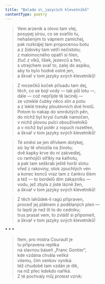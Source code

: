 ```yaml
---
title: "Balada o\_jazycích klevetníků"
contentType: poetry
---
```


<section>

> Vem arzenik a olovo tam vlej,  
> posypej sírou, co se svařilo tu,  
> nehašeným to vápnem zamíchej,  
> pak rozkrájej tam propocenou botu  
> a z židovky tam vetři nečistotu;  
> z malomocného opatři si hlen,  
> žluč z vlků, lišek, jezevců a fen,  
> s utrejchem svař to, zalej do aspiku,  
> aby to bylo hodně ostré jen,  
> a škvař v tom jazyky svých klevetníků!

> Z mozečků koček přísadu tam dej,  
> těch, co se bojí vody — tak půl lotu —,  
> dále — což nepřijde tě laciněj —  
> ze vzteklé čubky něco slin a potu  
> a z leklé tresky ploutevních dvé hrotů.  
> Potom to nakap do smrdutých pěn,  
> do nichž byl krysí čumák namočen,  
> v nichž plovou pulci obouživelníků  
> a v nichž byl potěr z ropuch rozetřen,  
> a škvař v tom jazyky svých klevetníků!

> Té směsi se jen dřívkem dotýkej,  
> sic by tě ohrozila na životu;  
> dvě kapky krve do ní zakvedlej,  
> co ranhojiči stříkly na kalhotu,  
> a pak tam seškrab ještě horší slotu:  
> vřed z rakoviny, otok zpuchlých vén  
> a konec konců vraz tam z čankru šlem  
> a též — to bordelů dím zákazníku —  
> vodu, jež zbyla z jisté lázně žen,  
> a škvař v tom jazyky svých klevetníků!

> Z těch lahůdek-li ragú připraven,  
> proceď jej plátnem z podělaných plen —  
> to lepší je než lít to do cedníku;  
> trus prasat vem, to zvlášť si připomeň,  
> a škvař v tom jazyky svých klevetníků!

</section>



<section>

\* \* \*

> Item, pro mistra Courault je  
> tu připravena replika  
> na slavnou báseň „Franc Gontier“,  
> kde vzdána chvála veliká  
> všemu, čím venkov vyniká:  
> též chudobě tam vzdán je dík,  
> na niž přec kdekdo naříká.  
> Z té pochvaly můj protest vznik:

</section>